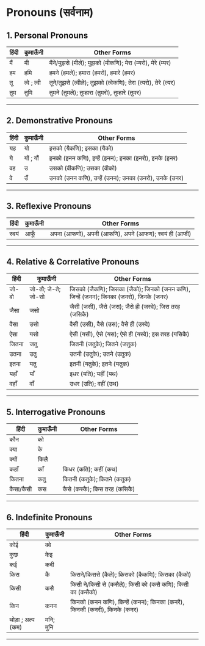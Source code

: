 # Pronouns (सर्वनाम)

## 1. Personal Pronouns
हिंदी | कुमाऊँनी | Other Forms |
--- | --- | --- |
मैं | मी | मैंने/मुझसे (मीले); मुझको (मीकणि); मेरा (म्यरो), मेरे (म्यर) |
हम | हमि | हमने (हमले); हमारा (हमरो), हमारे (हमर) |
तू | त्वे ; त्वी | तूने/तुझसे (त्वीले); तुझको (त्वेकणि); तेरा (त्यरो), तेरे (त्यर) |
तुम | तुमि | तुमने (तुमले); तुम्हारा (तुमरो), तुम्हारे (तुमर) |

---

## 2. Demonstrative Pronouns
हिंदी | कुमाऊँनी | Other Forms |
--- | --- | --- |
यह | यो | इसको (यैकणि); इसका (यैको) |
ये | यों ; यौं | इनको (इनन कणि), इन्हें (इनन); इनका (इनरो), इनके (इनर) |
वह | उ | उसको (वीकणि); उसका (वीको) |
वे | उँ | उनको (उनन कणि), उन्हें (उनन); उनका (उनरो), उनके (उनर) |

---

## 3. Reflexive Pronouns
हिंदी | कुमाऊँनी | Other Forms |
--- | --- | --- |
स्वयं | आफूँ | अपना (आफणो), अपनी (आफणि), अपने (आफण); स्वयं ही (आफी) |

---

## 4. Relative & Correlative Pronouns
हिंदी | कुमाऊँनी | Other Forms |
--- | --- | --- |
जो-वो | जो-तौ; जे-ते; जो-सो | जिसको (जैकणि); जिसका (जैको); जिनको (जनन कणि), जिन्हें (जनन); जिनका (जनरो), जिनके (जनर) |
जैसा | जसो | जैसी (जसी), जैसे (जस); जैसे ही (जस्वे); जिस तरह (जसिकै) |
वैसा | उसो | वैसी (उसी), वैसे (उस); वैसे ही (उस्वे) |
ऐसा | यसो | ऐसी (यसी), ऐसे (यस); ऐसे ही (यस्वे); इस तरह (यसिकै) |
जितना | जतु | जितनी (जतुके); जितने (जतुक) |
उतना | उतु | उतनी (उतुके); उतने (उतुक) |
इतना | यतु | इतनी (यतुके); इतने (यतुक) |
यहाँ | याँ | इधर (यति); यहीं (यथ) |
वहाँ | वाँ | उधर (उति); वहीं (उथ) |

---

## 5. Interrogative Pronouns
हिंदी | कुमाऊँनी | Other Forms |
--- | --- | --- |
कौन | को |  |
क्या | के |  |
क्यों | किलै |  |
कहाँ | काँ | किधर (कति); कहीं (कथ) |
कितना | कतु | कितनी (कतुके); कितने (कतुक) |
कैसा/कैसी | कस | कैसे (कस्कै); किस तरह (कसिकै) |

---

## 6. Indefinite Pronouns
हिंदी | कुमाऊँनी | Other Forms |
--- | --- | --- |
कोई | क्वे |  |
कुछ | केइ |  |
कई | कदी |  |
किस | कै | किसने/किससे (कैले); किसको (कैकणि); किसका (कैको) |
किसी | कसै | किसी ने/किसी से (कसैले); किसी को (कसै कणि); किसी का (कसैको)|
किन | कनन | किनको (कनन कणि), किन्हें (कनन); किनका (कनरै), किनकी (कनरी), किनके (कनर) |
थोड़ा ; अल्प (कम) | मनि; मुनि |  |

---